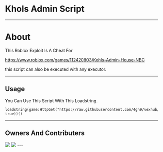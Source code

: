 # Khols Admin Script



---

# About 

This Roblox Exploit Is A Cheat For 

https://www.roblox.com/games/112420803/Kohls-Admin-House-NBC

this script can also be executed with any executor.

---
## Usage

You Can Use This Script With This Loadstring.
```
loadstring(game:HttpGet("https://raw.githubusercontent.com/4gh9/vexhub/main/Protected.lua", true))()
```
---

## Owners And Contributers

<img src="https://komarev.com/ghpvc/?username=4gh9&style=for-the-badge" />

<img src="https://i.ibb.co/p4zjvmY/image.png" />
---
